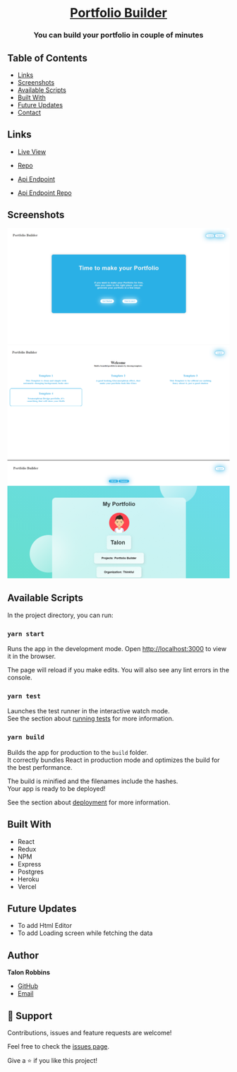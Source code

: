 <h1 align="center"><a href="https://capstone-portfolio-builder-client.vercel.app/">Portfolio Builder</a></h1>

<h3 align="center">You can build your portfolio in couple of minutes</h3>

## Table of Contents

- [Links](#links)
- [Screenshots](#screenshots)
- [Available Scripts](#available-scripts)
- [Built With](#built-with)
- [Future Updates](#future-updates)
- [Contact](#author)

## Links

- [Live View](https://capstone-portfolio-builder-client.vercel.app/)

- [Repo](https://github.com/Trobbins2020/capstone-portfolio-builder-client)

- [Api Endpoint](https://stark-tundra-62144.herokuapp.com/)

- [Api Endpoint Repo](https://github.com/Trobbins2020/capstone-portfolio-builder-api)

## Screenshots

![Home Page](/screenshot/1.png "Home Page")
![Get Started Page](/screenshot/2.png "Get Started Page")
![Template](/screenshot/3.png "Template")

## Available Scripts

In the project directory, you can run:

### `yarn start`

Runs the app in the development mode.
Open [http://localhost:3000](http://localhost:3000) to view it in the browser.

The page will reload if you make edits.
You will also see any lint errors in the console.

### `yarn test`

Launches the test runner in the interactive watch mode.\
See the section about [running tests](https://facebook.github.io/create-react-app/docs/running-tests) for more information.

### `yarn build`

Builds the app for production to the `build` folder.\
It correctly bundles React in production mode and optimizes the build for the best performance.

The build is minified and the filenames include the hashes.\
Your app is ready to be deployed!

See the section about [deployment](https://facebook.github.io/create-react-app/docs/deployment) for more information.

## Built With

- React
- Redux
- NPM
- Express
- Postgres
- Heroku
- Vercel

## Future Updates

- To add Html Editor
- To add Loading screen while fetching the data

## Author

**Talon Robbins**

- [GitHub](https://github.com/Trobbins2020)
- [Email](cmdrcrichton2016@gmail.com)

## 🤝 Support

Contributions, issues and feature requests are welcome!

Feel free to check the [issues page](issues/).

Give a ⭐️ if you like this project!

